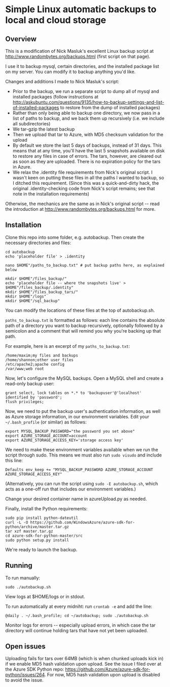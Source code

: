 # Simple Linux automatic backups to local and cloud storage

## Overview

This is a modification of Nick Masluk's excellent Linux backup script at http://www.randombytes.org/backups.html (first script on that page).

I use it to backup mysql, certain directories, and the installed package list on my server. You can modify it to backup anything you'd like.

Changes and additions I made to Nick Masluk's script:

* Prior to the backup, we run a separate script to dump all of mysql and installed packages (follow instructions at http://askubuntu.com/questions/9135/how-to-backup-settings-and-list-of-installed-packages to restore from the dump of installed packages)
* Rather than only being able to backup one directory, we now pass in a list of paths to backup, and we back them up recursively (i.e. we include all subdirectories)
* We tar-gzip the latest backup
* Then we upload that tar to Azure, with MD5 checksum validation for the upload
* By default we store the last 5 days of backups, instead of 31 days. This means that at any time, you'll have the last 5 snapshots available on disk to restore any files in case of errors. The tars, however, are cleared out as soon as they are uploaded. There is no expiration policy for the tars in Azure.
* We relax the .identity file requirements from Nick's original script. I wasn't keen on putting these files in all the paths I wanted to backup, so I ditched this requirement. (Since this was a quick-and-dirty hack, the original .identity-checking code from Nick's script remains; see that note in the installation requirements)

Otherwise, the mechanics are the same as in Nick's original script -- read the introduction at http://www.randombytes.org/backups.html for more.

## Installation

Clone this repo into some folder, e.g. autobackup.
Then create the necessary directories and files:

```
cd autobackup
echo 'placeholder file' > .identity

nano $HOME"/paths_to_backup.txt" # put backup paths here, as explained below

mkdir $HOME"/files_backup/"
echo 'placeholder file -- where the snapshots live' > $HOME"/files_backup/.identity"
mkdir $HOME"/files_backup_tars/"
mkdir $HOME"/logs"
mkdir $HOME"/sql_backup"
```

You can modify the locations of these files at the top of autobackup.sh.

`paths_to_backup.txt` is formatted as follows: each line contains the absolute path of a directory you want to backup recursively, optionally followed by a semicolon and a comment that will remind you why you're backing up that path.

For example, here is an excerpt of my `paths_to_backup.txt`:

```
/home/maxim;my files and backups
/home/shannon;other user files
/etc/apache2;apache config
/var/www;web root
```

Now, let's configure the MySQL backups. Open a MySQL shell and create a read-only backup user:

```
grant select, lock tables on *.* to 'backupuser'@'localhost' identified by 'password';
flush privileges;
```

Now, we need to put the backup user's authentication information, as well as Azure storage information, in our environment variables. Edit your `~/.bash_profile` (or similar) as follows:

```
export MYSQL_BACKUP_PASSWORD="the password you set above"
export AZURE_STORAGE_ACCOUNT=account
export AZURE_STORAGE_ACCESS_KEY='storage access key'
```

We need to make these environment variables available when we run the script through sudo. This means we must also run `sudo visudo` and include this line:

```
Defaults env_keep += "MYSQL_BACKUP_PASSWORD AZURE_STORAGE_ACCOUNT AZURE_STORAGE_ACCESS_KEY"
```

(Alternatively, you can run the script using `sudo -E autobackup.sh`, which acts as a one-off run that includes our environment variables.)

Change your desired container name in azureUpload.py as needed.

Finally, install the Python requirements:

```
sudo pip install python-dateutil
curl -L -O https://github.com/WindowsAzure/azure-sdk-for-python/archive/master.tar.gz
tar xzf master.tar.gz
cd azure-sdk-for-python-master/src
sudo python setup.py install
```

We're ready to launch the backup.

## Running

To run manually:

```
sudo ./autobackup.sh
```

View logs at $HOME/logs or in stdout.

To run automatically at every midniht: run `crontab -e` and add the line:

```
@daily . ~/.bash_profile; cd ~/autobackup; sudo ./autobackup.sh
```

Monitor logs for errors -- especially upload errors, in which case the tar directory will continue holding tars that have not yet been uploaded.


## Open issues

Uploading fails for tars over 64MB (which is when chunked uploads kick in) if we enable MD5 hash validation upon upload. See the issue I filed over at the Azure SDK Python repo: https://github.com/Azure/azure-sdk-for-python/issues/264. For now, MD5 hash validation upon upload is disabled to avoid the issue.
